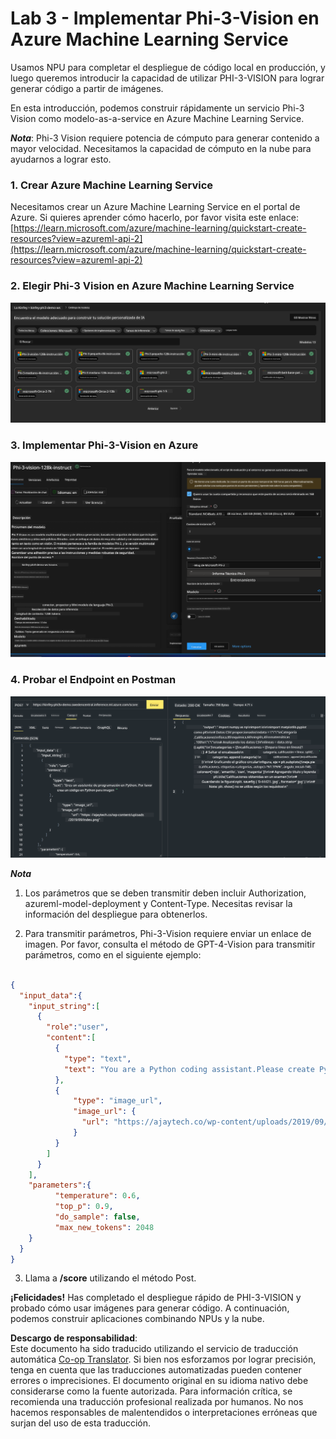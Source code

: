 <!--
CO_OP_TRANSLATOR_METADATA:
{
  "original_hash": "20cb4e6ac1686248e8be913ccf6c2bc2",
  "translation_date": "2025-03-27T12:23:59+00:00",
  "source_file": "md\\02.Application\\02.Code\\Phi3\\VSCodeExt\\HOL\\Apple\\03.DeployPhi3VisionOnAzure.md",
  "language_code": "es"
}
-->
# **Lab 3 - Implementar Phi-3-Vision en Azure Machine Learning Service**

Usamos NPU para completar el despliegue de código local en producción, y luego queremos introducir la capacidad de utilizar PHI-3-VISION para lograr generar código a partir de imágenes.

En esta introducción, podemos construir rápidamente un servicio Phi-3 Vision como modelo-as-a-service en Azure Machine Learning Service.

***Nota***: Phi-3 Vision requiere potencia de cómputo para generar contenido a mayor velocidad. Necesitamos la capacidad de cómputo en la nube para ayudarnos a lograr esto.

### **1. Crear Azure Machine Learning Service**

Necesitamos crear un Azure Machine Learning Service en el portal de Azure. Si quieres aprender cómo hacerlo, por favor visita este enlace: [https://learn.microsoft.com/azure/machine-learning/quickstart-create-resources?view=azureml-api-2](https://learn.microsoft.com/azure/machine-learning/quickstart-create-resources?view=azureml-api-2)

### **2. Elegir Phi-3 Vision en Azure Machine Learning Service**

![Catálogo](../../../../../../../../../translated_images/vison_catalog.e04e9e5f2b6ff115fff30e793e54e617da07251c7b192e1a68e6b050917f45aa.es.png)

### **3. Implementar Phi-3-Vision en Azure**

![Implementar](../../../../../../../../../translated_images/vision_deploy.c0582d08b5d49675c643f3bedc04ae106957304f3cd4702406fa08bea80ba213.es.png)

### **4. Probar el Endpoint en Postman**

![Prueba](../../../../../../../../../translated_images/vision_test.fb4ff33607077153c7b5dcf37648dc5a9cb550824aeba89963e6b270314fc554.es.png)

***Nota***

1. Los parámetros que se deben transmitir deben incluir Authorization, azureml-model-deployment y Content-Type. Necesitas revisar la información del despliegue para obtenerlos.

2. Para transmitir parámetros, Phi-3-Vision requiere enviar un enlace de imagen. Por favor, consulta el método de GPT-4-Vision para transmitir parámetros, como en el siguiente ejemplo:

```json

{
  "input_data":{
    "input_string":[
      {
        "role":"user",
        "content":[ 
          {
            "type": "text",
            "text": "You are a Python coding assistant.Please create Python code for image "
          },
          {
              "type": "image_url",
              "image_url": {
                "url": "https://ajaytech.co/wp-content/uploads/2019/09/index.png"
              }
          }
        ]
      }
    ],
    "parameters":{
          "temperature": 0.6,
          "top_p": 0.9,
          "do_sample": false,
          "max_new_tokens": 2048
    }
  }
}

```

3. Llama a **/score** utilizando el método Post.

**¡Felicidades!** Has completado el despliegue rápido de PHI-3-VISION y probado cómo usar imágenes para generar código. A continuación, podemos construir aplicaciones combinando NPUs y la nube.

**Descargo de responsabilidad**:  
Este documento ha sido traducido utilizando el servicio de traducción automática [Co-op Translator](https://github.com/Azure/co-op-translator). Si bien nos esforzamos por lograr precisión, tenga en cuenta que las traducciones automatizadas pueden contener errores o imprecisiones. El documento original en su idioma nativo debe considerarse como la fuente autorizada. Para información crítica, se recomienda una traducción profesional realizada por humanos. No nos hacemos responsables de malentendidos o interpretaciones erróneas que surjan del uso de esta traducción.